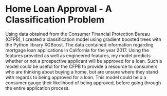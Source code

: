 # Home Loan Approval - A Classification Problem

Using data obtained from the Consumer Financial Protection Bureau (CFPB), I created a classification model using gradient boosted trees with the Python library XGBoost. The data contained information regarding mortgage loan applications in California for the year 2017. Using the features provided as well as engineered features, my model predicts whether or not a prospective applicant will be approved for a loan. Such a model could be useful for the CFPB to provide a resource to consumers who are thinking about buying a home, but are unsure where they stand with regards to being approved for a loan. This model could help a consumer gauge their likelihood of being approved, before going through the entire application process.
